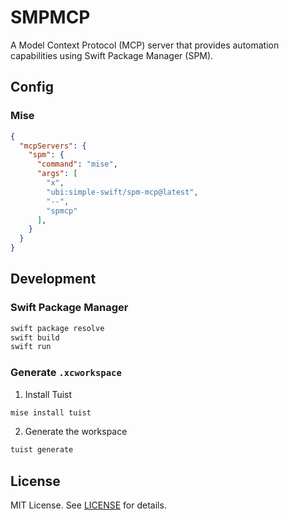 # SMPMCP

A Model Context Protocol (MCP) server that provides automation capabilities using Swift Package Manager (SPM).

## Config

### Mise

```json
{
  "mcpServers": {
    "spm": {
      "command": "mise",
      "args": [
        "x",
        "ubi:simple-swift/spm-mcp@latest",
        "--",
        "spmcp"
      ],
    }
  }
}
```

## Development

### Swift Package Manager

```bash
swift package resolve
swift build
swift run
```

### Generate `.xcworkspace`

1. Install Tuist

```bash
mise install tuist 
```

2. Generate the workspace

```bash
tuist generate
```

## License

MIT License. See [LICENSE](https://github.com/KeithBird/spm-mcp?tab=MIT-1-ov-file#readme) for details.

